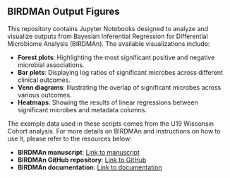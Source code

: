 ## BIRDMAn Output Figures

This repository contains Jupyter Notebooks designed to analyze and visualize outputs from Bayesian Inferential Regression for Differential Microbiome Analysis (BIRDMAn). The available visualizations include:

- **Forest plots**: Highlighting the most significant positive and negative microbial associations.
- **Bar plots**: Displaying log ratios of significant microbes across different clinical outcomes.
- **Venn diagrams**: Illustrating the overlap of significant microbes across various outcomes.
- **Heatmaps**: Showing the results of linear regressions between significant microbes and metadata columns.

The example data used in these scripts comes from the U19 Wisconsin Cohort analysis. For more details on BIRDMAn and instructions on how to use it, please refer to the resources below:

- **BIRDMAn manuscript**: [Link to manuscript](https://www.ncbi.nlm.nih.gov/pmc/articles/PMC9915500/)
- **BIRDMAn GitHub repository**: [Link to GitHub](https://github.com/biocore/BIRDMAn)
- **BIRDMAn documentation**: [Link to documentation](https://birdman.readthedocs.io/en/latest/)

